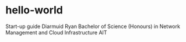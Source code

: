 # hello-world
Start-up guide
Diarmuid Ryan 
Bachelor of Science (Honours) in Network Management and Cloud Infrastructure
AIT
